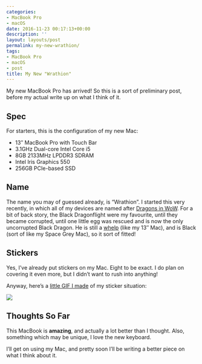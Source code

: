 ```yaml
---
categories:
- MacBook Pro
- macOS
date: 2016-11-23 00:17:13+00:00
description: ''
layout: layouts/post
permalink: my-new-wrathion/
tags:
- MacBook Pro
- macOS
- post
title: My New "Wrathion"
---
```


<div class="kg-card-markdown">
<p>My new MacBook Pro has arrived! So this is a sort of preliminary post, before my actual write up on what I think of it.</p>
<h2 id="spec">Spec</h2>
<p>For starters, this is the configuration of my new Mac:</p>
<ul>
<li>13&#8243; MacBook Pro with Touch Bar</li>
<li>3.1GHz Dual-core Intel Core i5</li>
<li>8GB 2133MHz LPDDR3 SDRAM</li>
<li>Intel Iris Graphics 550</li>
<li>256GB PCIe-based SSD</li>
</ul>
<h2 id="name">Name</h2>
<p>The name you may of guessed already, is &#8220;Wrathion&#8221;. I <a>started this</a> very recently, in which all of my devices are named after <a href="http://wowwiki.wikia.com/wiki/Dragon">Dragons in WoW</a>. For a bit of back story, the Black Dragonflight were my favourite, until they became corrupted, until one little egg was rescued and is now the only uncorrupted Black Dragon. He is still a <a href="http://wowwiki.wikia.com/wiki/Dragon_whelp">whelp</a> (like my 13&#8243; Mac), and is Black (sort of like my Space Grey Mac), so it sort of fitted!</p>
<h2 id="stickers">Stickers</h2>
<p>Yes, I&#8217;ve already put stickers on my Mac. Eight to be exact. I do plan on covering it even more, but I didn&#8217;t want to rush into anything!</p>
<p>Anyway, here&#8217;s a <a href="https://chrishannah.me/wp-content/uploads/2016/11/ezgif-com-crop.gif">little GIF I made</a> of my sticker situation:</p>
<p><img class="alignnone wp-image-588 size-full" src="https://chrishannah.me/wp-content/uploads/2016/11/ezgif-com-crop.gif"/></p>
<h2 id="thoughtssofar">Thoughts So Far</h2>
<p>This MacBook is <strong>amazing</strong>, and actually a lot better than I thought. Also, something which may be unique, I love the new keyboard.</p>
<p>I&#8217;ll get on using my Mac, and pretty soon I&#8217;ll be writing a better piece on what I think about it.</p>
</div>